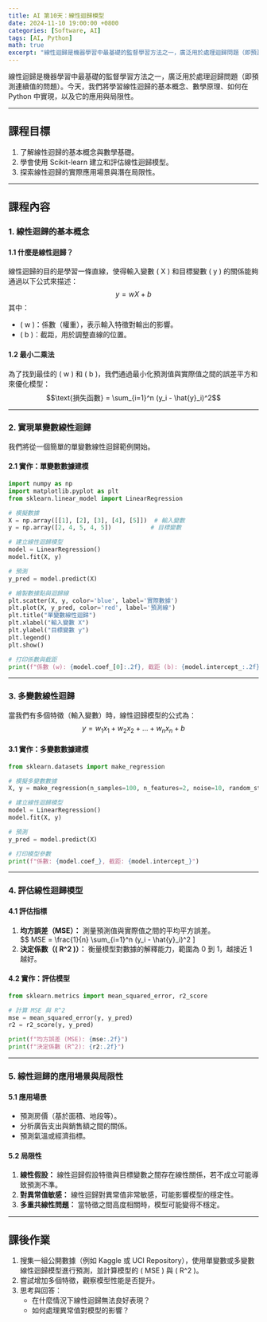 ```yaml
---
title: AI 第10天：線性迴歸模型
date: 2024-11-10 19:00:00 +0800
categories: [Software, AI]
tags: [AI, Python] 
math: true
excerpt: "線性迴歸是機器學習中最基礎的監督學習方法之一，廣泛用於處理迴歸問題（即預測連續值的問題）。今天，我們將學習線性迴歸的基本概念、數學原理、如何在 Python 中實現，以及它的應用與局限性。"
---
```


線性迴歸是機器學習中最基礎的監督學習方法之一，廣泛用於處理迴歸問題（即預測連續值的問題）。今天，我們將學習線性迴歸的基本概念、數學原理、如何在 Python 中實現，以及它的應用與局限性。

---

## **課程目標**
1. 了解線性迴歸的基本概念與數學基礎。  
2. 學會使用 Scikit-learn 建立和評估線性迴歸模型。  
3. 探索線性迴歸的實際應用場景與潛在局限性。

---

## **課程內容**

### **1. 線性迴歸的基本概念**

#### **1.1 什麼是線性迴歸？**  
線性迴歸的目的是學習一條直線，使得輸入變數 \( X \) 和目標變數 \( y \) 的關係能夠通過以下公式來描述：  
$$y = wX + b$$
其中：  
- \( w \)：係數（權重），表示輸入特徵對輸出的影響。  
- \( b \)：截距，用於調整直線的位置。  

#### **1.2 最小二乘法**
為了找到最佳的 \( w \) 和 \( b \)，我們通過最小化預測值與實際值之間的誤差平方和來優化模型：  
$$\text{損失函數} = \sum_{i=1}^n (y_i - \hat{y}_i)^2$$

---

### **2. 實現單變數線性迴歸**

我們將從一個簡單的單變數線性迴歸範例開始。

#### **2.1 實作：單變數數據建模**

```python
import numpy as np
import matplotlib.pyplot as plt
from sklearn.linear_model import LinearRegression

# 模擬數據
X = np.array([[1], [2], [3], [4], [5]])  # 輸入變數
y = np.array([2, 4, 5, 4, 5])           # 目標變數

# 建立線性迴歸模型
model = LinearRegression()
model.fit(X, y)

# 預測
y_pred = model.predict(X)

# 繪製數據點與迴歸線
plt.scatter(X, y, color='blue', label='實際數據')
plt.plot(X, y_pred, color='red', label='預測線')
plt.title("單變數線性迴歸")
plt.xlabel("輸入變數 X")
plt.ylabel("目標變數 y")
plt.legend()
plt.show()

# 打印係數與截距
print(f"係數 (w): {model.coef_[0]:.2f}, 截距 (b): {model.intercept_:.2f}")
```

---

### **3. 多變數線性迴歸**

當我們有多個特徵（輸入變數）時，線性迴歸模型的公式為：  
$$y = w_1x_1 + w_2x_2 + ... + w_nx_n + b$$

#### **3.1 實作：多變數數據建模**

```python
from sklearn.datasets import make_regression

# 模擬多變數數據
X, y = make_regression(n_samples=100, n_features=2, noise=10, random_state=42)

# 建立線性迴歸模型
model = LinearRegression()
model.fit(X, y)

# 預測
y_pred = model.predict(X)

# 打印模型參數
print(f"係數: {model.coef_}, 截距: {model.intercept_}")
```

---

### **4. 評估線性迴歸模型**

#### **4.1 評估指標**  
1. **均方誤差（MSE）：** 測量預測值與實際值之間的平均平方誤差。  
   $$   MSE = \frac{1}{n} \sum_{i=1}^n (y_i - \hat{y}_i)^2
   \]
2. **決定係數（\( R^2 \)）：** 衡量模型對數據的解釋能力，範圍為 0 到 1，越接近 1 越好。

#### **4.2 實作：評估模型**

```python
from sklearn.metrics import mean_squared_error, r2_score

# 計算 MSE 與 R^2
mse = mean_squared_error(y, y_pred)
r2 = r2_score(y, y_pred)

print(f"均方誤差 (MSE): {mse:.2f}")
print(f"決定係數 (R^2): {r2:.2f}")
```

---

### **5. 線性迴歸的應用場景與局限性**

#### **5.1 應用場景**
- 預測房價（基於面積、地段等）。  
- 分析廣告支出與銷售額之間的關係。  
- 預測氣溫或經濟指標。  

#### **5.2 局限性**
1. **線性假設：** 線性迴歸假設特徵與目標變數之間存在線性關係，若不成立可能導致預測不準。  
2. **對異常值敏感：** 線性迴歸對異常值非常敏感，可能影響模型的穩定性。  
3. **多重共線性問題：** 當特徵之間高度相關時，模型可能變得不穩定。  

---

## **課後作業**
1. 搜集一組公開數據（例如 Kaggle 或 UCI Repository），使用單變數或多變數線性迴歸模型進行預測，並計算模型的 \( MSE \) 與 \( R^2 \)。  
2. 嘗試增加多個特徵，觀察模型性能是否提升。  
3. 思考與回答：  
   - 在什麼情況下線性迴歸無法良好表現？  
   - 如何處理異常值對模型的影響？
